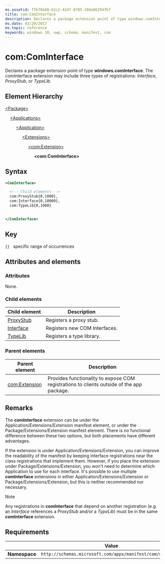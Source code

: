 ```yaml
---
ms.assetid: ffb76b68-b2c2-424f-8785-10da06294fb7
title: com:ComInterface
description: Declares a package extension point of type windows.comInterface (com:ComInterface).
ms.date: 03/29/2017
ms.topic: reference
keywords: windows 10, uwp, schema, manifest, com
---
```


# com:ComInterface

Declares a package extension point of type **windows.comInterface**. The comInterface extension may include three types of registrations: *Interface*, *ProxyStub*, or *TypeLib*.

## Element Hierarchy

[\<Package\>](element-package.md)

&nbsp;&nbsp;&nbsp;&nbsp;[\<Applications\>](element-applications.md)

&nbsp;&nbsp;&nbsp;&nbsp; &nbsp;&nbsp;&nbsp;&nbsp;[\<Application\>](element-application.md)

&nbsp;&nbsp;&nbsp;&nbsp; &nbsp;&nbsp;&nbsp;&nbsp; &nbsp;&nbsp;&nbsp;&nbsp;[\<Extensions\>](element-1-extensions.md)

&nbsp;&nbsp;&nbsp;&nbsp; &nbsp;&nbsp;&nbsp;&nbsp; &nbsp;&nbsp;&nbsp;&nbsp; &nbsp;&nbsp;&nbsp;&nbsp;[\<com:Extension\>](element-com-extension.md)

&nbsp;&nbsp;&nbsp;&nbsp; &nbsp;&nbsp;&nbsp;&nbsp; &nbsp;&nbsp;&nbsp;&nbsp; &nbsp;&nbsp;&nbsp;&nbsp; &nbsp;&nbsp;&nbsp;&nbsp;**\<com:ComInterface\>**

## Syntax

```xml
<ComInterface>

  <!-- Child elements -->
  com:ProxyStub{0,1000},
  com:Interface{0,10000},
  com:TypeLib{0,1000}
  

</ComInterface>
```

## Key

`{}`   specific range of occurrences

## Attributes and elements

### Attributes

None.

### Child elements

| Child element | Description |
|---------------|-------------|
| [ProxyStub](element-com-proxystub.md) | Registers a proxy stub. |
| [Interface](element-com-interface.md) | Registers new COM Interfaces. |
| [TypeLib](element-com-typelib.md) | Registers a type library. |

### Parent elements

| Parent element | Description |
|-|-|
| [com:Extension](element-com-extension.md) | Provides functionality to expose COM registrations to clients outside of the app package. |

## Remarks

The **comInterface** extension can be under the Application/Extensions/Extension manifest element, or under the Package/Extensions/Extension manifest element. There is no functional difference between these two options, but both placements have different advantages.

If the extension is under Application/Extensions/Extension, you can improve the readability of the manifest by keeping interface registrations near the class registrations that implement them. However, if you place the extension under Package/Extensions/Extension, you won't need to determine which Application to use for each interface. It's possible to use multiple **comInterface** extensions in either Application/Extensions/Extension or Package/Extensions/Extension, but this is neither recommended nor necessary.

> [!NOTE]
> Any registrations in **comInterface** that depend on another registration (e.g. an *Interface* references a *ProxyStub* and/or a *TypeLib*) must be in the same **comInterface** extension.

## Requirements

|               |     Value                                                        |
|---------------|-------------------------------------------------------------|
| **Namespace** | `http://schemas.microsoft.com/appx/manifest/com/windows10` |
